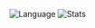 ![Language](https://github-readme-stats-git-masterrstaa-rickstaa.vercel.app/api/top-langs/?username=GhostQut&theme=midnight-purple&layout=compact)
![Stats](https://github-readme-stats-git-masterrstaa-rickstaa.vercel.app/api?username=GhostQut&count_private=true&show_icons=true&theme=midnight-purple)
